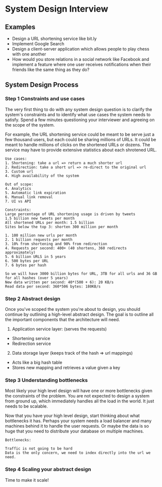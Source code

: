 # System Design Interview
## Examples
* Design a URL shortening service like bit.ly
* Implement Google Search
* Design a client-server application which allows people to play chess with one another
* How would you store relations in a social network like Facebook and implement a feature
where one user receives notifications when their friends like the same thing as they do?

## System Design Process
### Step 1 Constraints and use cases
The very first thing to do with any system design question is to clarify the system's
constraints and to identify what use cases the system needs to satisfy. Spend a few
minutes questioning your interviewer and agreeing on the scope of the system.

For example, the URL shortening service could be meant to be serve just a few
thousand users, but each could be sharing millions of URLs. It could be meant to
handle millions of clicks on the shortened URLs or dozens. The service may have
to provide extensive statistics about each shrotened URL.

```
Use cases:
1. Shortening: take a url => return a much shorter url
2. Redirection: take a short url => re-direct to the original url
3. Custom url
4. High availability of the system

Out of scope:
4. Analytics
5. Automatic link expiration
6. Manual link removal
7. UI vs API

Constraints:
Large percentage of URL shortening usage is driven by tweets
1.5 billion new tweets per month
All shortened URLs per month: 1.5 billion
Sites below the top 3: shorten 300 million per month

1. 100 million new urls per month
2. 1 billion requests per month
3. 10% from shortening and 90% from redirection
4. Requests per second: 400+ (40 shortens, 360 redirects approximately)
5. 6 billion URLS in 5 years
6. 500 bytes per URL
7. 6 bytes per hash

So we will have 3000 billion bytes for URL, 3TB for all urls and 36 GB for all hashes (over 5 years)
New data written per second: 40*(500 + 6): 20 KB/s
Read data per second: 360*506 bytes: 180KB/s
```

### Step 2 Abstract design
Once you've scoped the system you're about to design, you should continue by outlining
a high-level abstract design. The goal is to outline all the important components that the
architecture will need.

1. Application service layer: (serves the requests)
  * Shortening service
  * Redirection service
2. Data storage layer (keeps track of the hash => url mappings)
  * Acts like a big hash table
  * Stores new mapping and retrieves a value given a key

### Step 3 Understanding bottlenecks
Most likely your high level design will have one or more bottlenecks given the
constraints of the problem. You are not expected to design a system from ground up,
which immediately handles all the load in the world. It just needs to be scalable.

Now that you have your high level design, start thinking about what bottlenecks it has.
Perhaps your system needs a load balancer and many machines behind it to handle the user
requests. Or maybe the data is so huge that you need to distribute your database
on multiple machines.

```
Bottlenecks:

Traffic is not going to be hard
Data is the only concern, we need to index directly into the url we need.
```

### Step 4 Scaling your abstract design
Time to make it scale!
